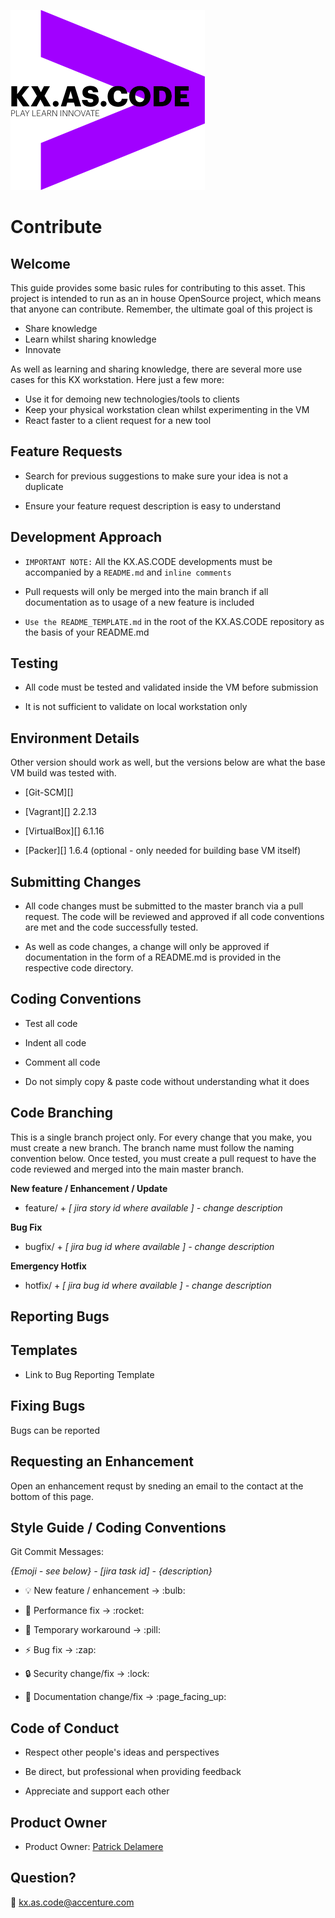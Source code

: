 !["kx.as.code_logo"](kxascode_logo_black_small.png "kx.as.code_logo")

# Contribute

## Welcome
This guide provides some basic rules for contributing to this asset. This project is intended to run as an in house OpenSource project, which means that anyone can contribute.
Remember, the ultimate goal of this project is

- Share knowledge
- Learn whilst sharing knowledge
- Innovate

As well as learning and sharing knowledge, there are several more use cases for this KX workstation. Here just a few more:

- Use it for demoing new technologies/tools to clients
- Keep your physical workstation clean whilst experimenting in the VM
- React faster to a client request for a new tool

## Feature Requests

- Search for previous suggestions to make sure your idea is not a duplicate

- Ensure your feature request description is easy to understand

  

## Development Approach

-  `IMPORTANT NOTE:` All the KX.AS.CODE developments must be accompanied by a `README.md` and `inline comments`

-  Pull requests will only be merged into the main branch if all documentation as to usage of a new feature is included

-  `Use the README_TEMPLATE.md` in the root of the KX.AS.CODE repository as the basis of your README.md

  

## Testing

- All code must be tested and validated inside the VM before submission

- It is not sufficient to validate on local workstation only

  

## Environment Details

Other version should work as well, but the versions below are what the base VM build was tested with.

- [Git-SCM][]

- [Vagrant][] 2.2.13

- [VirtualBox][] 6.1.16

- [Packer][] 1.6.4  (optional - only needed for building base VM itself)

  

## Submitting Changes

- All code changes must be submitted to the master branch via a pull request. The code will be reviewed and approved if all code conventions are met and the code successfully tested.

- As well as code changes, a change will only be approved if documentation in the form of a README.md is provided in the respective code directory.

  

## Coding Conventions

- Test all code

- Indent all code

- Comment all code

- Do not simply copy & paste code without understanding what it does

  

## Code Branching

This is a single branch project only.
For every change that you make, you must create a new branch. The branch name must follow the  naming convention below.
Once tested, you must create a pull request to have the code reviewed and merged into the main master branch.

**New feature / Enhancement / Update**

- feature/ + _[ jira story id where available ] - change description_

**Bug Fix**

- bugfix/ + _[ jira bug id where available ] - change description_

**Emergency Hotfix**

- hotfix/ + _[ jira bug id where available ] - change description_

  

## Reporting Bugs



## Templates

- Link to Bug Reporting Template

  

## Fixing Bugs
Bugs can be reported



## Requesting an Enhancement
Open an enhancement requst by sneding an email to the contact at the bottom of this page.



## Style Guide / Coding Conventions

Git Commit Messages:

_{Emoji - see below} - [jira task id] - {description}_

- :bulb: New feature / enhancement &rarr; &colon;bulb&colon;

- :rocket: Performance fix &rarr; &colon;rocket&colon;

- :pill: Temporary workaround &rarr; &colon;pill&colon;

- :zap: Bug fix &rarr; &colon;zap&colon;

- :lock: Security change/fix &rarr; &colon;lock&colon;

- :page_facing_up: Documentation change/fix &rarr; &colon;page_facing_up&colon;

  

## Code of Conduct

- Respect other people's ideas and perspectives

- Be direct, but professional when providing feedback

- Appreciate and support each other

  

## Product Owner

- Product Owner: [Patrick Delamere](mailto:patrick.g.delamere@accenture.com)

  


## Question?
:email: kx.as.code@accenture.com

